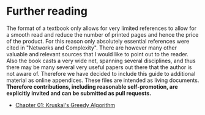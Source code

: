 # Further reading
The format of a textbook only allows for very limited references to allow for a smooth read and reduce the number of printed pages and hence the price of the product. For this reason only absolutely essential references were cited in "Networks and Complexity". There are however many other valuable and relevant sources that I would like to point out to the reader. Also the book casts a very wide net, spanning several disciplines, and thus there may be many several very useful papers out there that the author is not aware of. Therefore we have decided to include this guide to additional material as online appendices. These files are intended as living documents. **Therefore contributions, including reasonable self-promotion, are explicitly invited and can be submitted as pull requests.** 

- [Chapter 01: Kruskal's Greedy Algorithm]()
